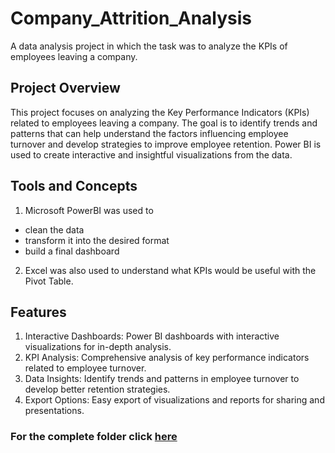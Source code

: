 # Company_Attrition_Analysis
A data analysis project in which the task was to analyze the KPIs of employees leaving a company. 

## Project Overview
This project focuses on analyzing the Key Performance Indicators (KPIs) related to employees leaving a company. The goal is to identify trends and patterns that can help understand the factors influencing employee turnover and develop strategies to improve employee retention. Power BI is used to create interactive and insightful visualizations from the data.

## Tools and Concepts
1. Microsoft PowerBI was used to 
- clean the data
- transform it into the desired format
- build a final dashboard
2. Excel was also used to understand what KPIs would be useful with the Pivot Table.

## Features
1. Interactive Dashboards: Power BI dashboards with interactive visualizations for in-depth analysis.
2. KPI Analysis: Comprehensive analysis of key performance indicators related to employee turnover.
3. Data Insights: Identify trends and patterns in employee turnover to develop better retention strategies.
4. Export Options: Easy export of visualizations and reports for sharing and presentations.

### For the complete folder click [here](https://drive.google.com/drive/folders/1wfXpdtEepwpJcIefA-on5mUvf7jDSbOF?usp=sharing)
